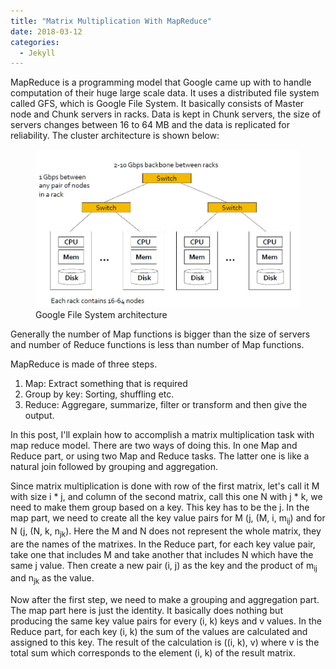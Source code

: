 ```yaml
---
title: "Matrix Multiplication With MapReduce"
date: 2018-03-12
categories: 
  - Jekyll
---
```


MapReduce is a programming model that Google came up with to handle computation of their huge large scale data. It uses a distributed 
file system called GFS, which is Google File System. It basically consists of Master node and Chunk servers in racks. Data is kept in 
Chunk servers, the size of servers changes between 16 to 64 MB and the data is replicated for reliability. The cluster architecture is 
shown below:

<figure>
    <a href="/assets/images/gfs.jpg"><img src="/assets/images/gfs.jpg"></a>
    <figcaption>Google File System architecture</figcaption>
</figure>

Generally the number of Map functions is bigger than the size of servers and number of Reduce functions is less than number of Map functions. 

MapReduce is made of three steps. 

1. Map: Extract something that is required
2. Group by key: Sorting, shuffling etc.
3. Reduce: Aggregare, summarize, filter or transform and then give the output.

In this post, I'll explain how to accomplish a matrix multiplication task with map reduce model. There are two ways of doing this. In one Map and Reduce part, or using two Map and Reduce tasks. The latter one is like a natural join followed by grouping and aggregation.  

Since matrix multiplication is done with row of the first matrix, let's call it M with size i * j, and column of the second matrix, 
call this one N with j * k, we need to make them group based on a key. This key has to be the j. In the map part, we need to create 
all the key value pairs for M (j, (M, i, m<sub>ij</sub>) and for N (j, (N, k, n<sub>jk</sub>). Here the M and N does not represent the whole matrix, they are the names of the matrixes. In the Reduce part, for each key value pair, take one that includes M and take another that includes N which have the same j value. Then create a new pair (i, j) as the key and the product of m<sub>ij</sub> and n<sub>jk</sub> as the value.

Now after the first step, we need to make a grouping and aggregation part. The map part here is just the identity. It basically does nothing but producing the same key value pairs for every (i, k) keys and v values. In the Reduce part, for each key (i, k) the sum of the values are calculated and assigned to this key. The result of the calculation is ((i, k), v) where v is the total sum which corresponds to the element (i, k) of the result matrix.


